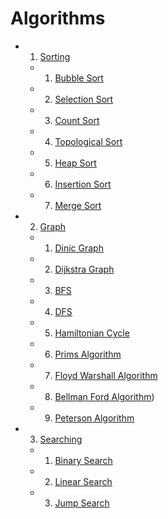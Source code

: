 # Algorithms

- 1. [Sorting](./Sorting%20Algorithms)
  - 1. [Bubble Sort](./Sorting%20Algorithms/Bubble%20Sort)
  - 2. [Selection Sort](./Sorting%20Algorithms/Selection%20Sort/)
  - 3. [Count Sort](./Sorting%20Algorithms/Count%20Sort/)
  - 4. [Topological Sort](./Sorting%20Algorithms/Topological%20Sort/)
  - 5. [Heap Sort](./Sorting%20Algorithms/Heap%20Sort/)
  - 6. [Insertion Sort](./Sorting%20Algorithms/Insertion%20Sort/)
  - 7. [Merge Sort](./Sorting%20Algorithms/Merge%20Sort/)
- 2. [Graph](./Graphs%20Algorithms)
  - 1. [Dinic Graph](./Graphs%20Algorithms/Dinic%20Graph/)
  - 2. [Dijkstra Graph](./Graphs%20Algorithms/Dijkstra%20Graph/)
  - 3. [BFS](./Graphs%20Algorithms/BFS/)
  - 4. [DFS](./Graphs%20Algorithms/DFS/)
  - 5. [Hamiltonian Cycle](./Graphs%20Algorithms/Hamiltonian%20Cycle/)
  - 6. [Prims Algorithm](./Graphs%20Algorithms/Prims%20Algo/)
  - 7. [Floyd Warshall Algorithm](./Graphs%20Algorithms/Floyd%20Warshall/FloydWarshall.java)
  - 8. [Bellman Ford Algorithm]([./Graphs%20Algorithms/Bellman%20Ford%20Algorithm/bellmanford.java))
  - 9. [Peterson Algorithm](./Graphs%20Algorithms/Peterson%20Graph/peterson.java)
- 3. [Searching](./Searching%20Algorithms)
  - 1. [Binary Search](./Searching%20Algorithms/Binary%20Search/)
  - 2. [Linear Search](./Searching%20Algorithms/Linear%20Search/)
  - 3. [Jump Search](./Searching%20Algorithms/Jump%20Search/)

